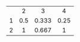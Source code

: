 |     |     |       |      |
|:---:|:---:|:-----:|:----:|
|     |  2  |   3   |   4  |
|  1  | 0.5 | 0.333 | 0.25 |
|  2  |  1  | 0.667 |   1  |
